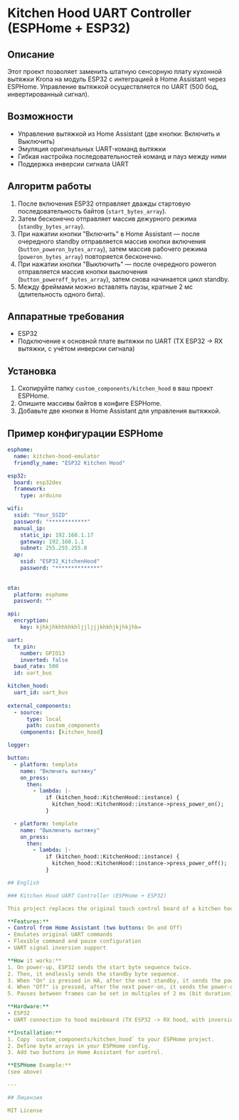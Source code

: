 # Kitchen Hood UART Controller (ESPHome + ESP32)

## Описание

Этот проект позволяет заменить штатную сенсорную плату кухонной вытяжки Krona на модуль ESP32 с интеграцией в Home Assistant через ESPHome. Управление вытяжкой осуществляется по UART (500 бод, инвертированный сигнал).

## Возможности

- Управление вытяжкой из Home Assistant (две кнопки: Включить и Выключить)
- Эмуляция оригинальных UART-команд вытяжки
- Гибкая настройка последовательностей команд и пауз между ними
- Поддержка инверсии сигнала UART

## Алгоритм работы

1. После включения ESP32 отправляет дважды стартовую последовательность байтов (`start_bytes_array`).
2. Затем бесконечно отправляет массив дежурного режима (`standby_bytes_array`).
3. При нажатии кнопки "Включить" в Home Assistant — после очередного standby отправляется массив кнопки включения (`button_poweron_bytes_array`), затем массив рабочего режима (`poweron_bytes_array`) повторяется бесконечно.
4. При нажатии кнопки "Выключить" — после очередного poweron отправляется массив кнопки выключения (`button_poweroff_bytes_array`), затем снова начинается цикл standby.
5. Между фреймами можно вставлять паузы, кратные 2 мс (длительность одного бита).

## Аппаратные требования

- ESP32
- Подключение к основной плате вытяжки по UART (TX ESP32 -> RX вытяжки, с учётом инверсии сигнала)

## Установка

1. Скопируйте папку `custom_components/kitchen_hood` в ваш проект ESPHome.
2. Опишите массивы байтов в конфиге ESPHome.
3. Добавьте две кнопки в Home Assistant для управления вытяжкой.

## Пример конфигурации ESPHome

```yaml
esphome:
  name: kitchen-hood-emulator
  friendly_name: "ESP32 Kitchen Hood"

esp32:
  board: esp32dev
  framework:
    type: arduino

wifi:
  ssid: "Your_SSID"
  password: "************"
  manual_ip:
    static_ip: 192.168.1.17
    gateway: 192.168.1.1
    subnet: 255.255.255.0
  ap:
    ssid: "ESP32_KitchenHood"
    password: "**************"
    
    
ota:
  platform: esphome
  password: ""

api:
  encryption:
    key: kjhkjhkhhkhkhljjljjjkhkhjkjhkjhk=    

uart:
  tx_pin:
    number: GPIO13
    inverted: false
  baud_rate: 500
  id: uart_bus

kitchen_hood:
  uart_id: uart_bus
  
external_components:
  - source:
      type: local
      path: custom_components
    components: [kitchen_hood]

logger:    

button:
  - platform: template
    name: "Включить вытяжку"
    on_press:
      then:
        - lambda: |-
            if (kitchen_hood::KitchenHood::instance) {
              kitchen_hood::KitchenHood::instance->press_power_on();
            }

  - platform: template
    name: "Выключить вытяжку"
    on_press:
      then:
        - lambda: |-
            if (kitchen_hood::KitchenHood::instance) {
              kitchen_hood::KitchenHood::instance->press_power_off();
            }

## English

### Kitchen Hood UART Controller (ESPHome + ESP32)

This project replaces the original touch control board of a kitchen hood Krona with an ESP32 module, integrating it into Home Assistant via ESPHome. The hood is controlled via UART (500 baud, inverted signal).

**Features:**
- Control from Home Assistant (two buttons: On and Off)
- Emulates original UART commands
- Flexible command and pause configuration
- UART signal inversion support

**How it works:**
1. On power-up, ESP32 sends the start byte sequence twice.
2. Then, it endlessly sends the standby byte sequence.
3. When "On" is pressed in HA, after the next standby, it sends the power-on button sequence, then endlessly sends the power-on sequence.
4. When "Off" is pressed, after the next power-on, it sends the power-off button sequence, then resumes standby loop.
5. Pauses between frames can be set in multiples of 2 ms (bit duration).

**Hardware:**
- ESP32
- UART connection to hood mainboard (TX ESP32 -> RX hood, with inversion if needed)

**Installation:**
1. Copy `custom_components/kitchen_hood` to your ESPHome project.
2. Define byte arrays in your ESPHome config.
3. Add two buttons in Home Assistant for control.

**ESPHome Example:**  
(see above)

---

## Лицензия

MIT License
